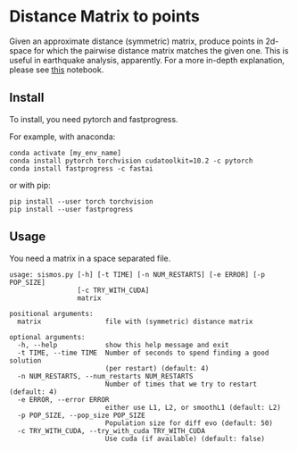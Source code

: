 # Distance Matrix to points

Given an approximate distance (symmetric) matrix, produce points in 2d-space for which the pairwise distance matrix matches the given one. This is useful in earthquake analysis, apparently. For a more in-depth explanation, please see [this](HowItWorks.ipynb) notebook.

## Install

To install, you need pytorch and fastprogress. 

For example, with anaconda:
```
conda activate [my_env_name]
conda install pytorch torchvision cudatoolkit=10.2 -c pytorch
conda install fastprogress -c fastai
```

or with pip:
```
pip install --user torch torchvision
pip install --user fastprogress 
```

## Usage

You need a matrix in a space separated file.

```
usage: sismos.py [-h] [-t TIME] [-n NUM_RESTARTS] [-e ERROR] [-p POP_SIZE]
                 [-c TRY_WITH_CUDA]
                 matrix

positional arguments:
  matrix                file with (symmetric) distance matrix

optional arguments:
  -h, --help            show this help message and exit
  -t TIME, --time TIME  Number of seconds to spend finding a good solution
                        (per restart) (default: 4)
  -n NUM_RESTARTS, --num_restarts NUM_RESTARTS
                        Number of times that we try to restart (default: 4)
  -e ERROR, --error ERROR
                        either use L1, L2, or smoothL1 (default: L2)
  -p POP_SIZE, --pop_size POP_SIZE
                        Population size for diff evo (default: 50)
  -c TRY_WITH_CUDA, --try_with_cuda TRY_WITH_CUDA
                        Use cuda (if available) (default: false)
```
